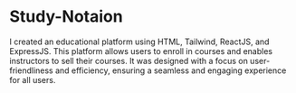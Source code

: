 # Study-Notaion
I created an educational platform using HTML, Tailwind, ReactJS, and ExpressJS. This platform allows users to enroll in courses and enables instructors to sell their courses. It was designed with a focus on user-friendliness and efficiency, ensuring a seamless and engaging experience for all users.
